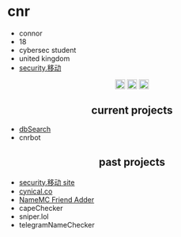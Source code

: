 <h1>cnr</h1>

- connor
- 18
- cybersec student
- united kingdom
- [security.移动](https://security.xn--6frz82g/)

<p align="center">
<a href="https://twitter.com/_cnrs" target="blank"><img align="center" src="https://cdn.jsdelivr.net/npm/simple-icons@3.0.1/icons/twitter.svg" alt="twitter" height="20" width="20" /></a>
<a href="https://github.com/terrorist" target="blank"><img align="center" src="https://cdn.jsdelivr.net/npm/simple-icons@3.0.1/icons/github.svg" alt="github" height="20" width="20" /></a>
<a href="https://twitter.com/_cnrs" target="blank"><img align="center" src="https://cdn.jsdelivr.net/npm/simple-icons@3.0.1/icons/telegram.svg" alt="telegram" height="20" width="20" /></a>
</p>


<h2 align="center">current projects</h2>

- [dbSearch](https://discord.gg/XvxE5Tu/)
- cnrbot

<h2 align="center">past projects</h2>

- [security.移动 site](https://security.xn--6frz82g/)
- [cynical.co](https://cynical.co/)
- [NameMC Friend Adder](https://github.com/terrorist/NameMC-Friend-Adder)
- capeChecker
- sniper.lol
- telegramNameChecker
